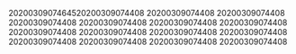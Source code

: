 2020030907464520200309074408
20200309074408
20200309074408
20200309074408
20200309074408
20200309074408
20200309074408
20200309074408
20200309074408
20200309074408
20200309074408
20200309074408
20200309074408
20200309074408
20200309074408

